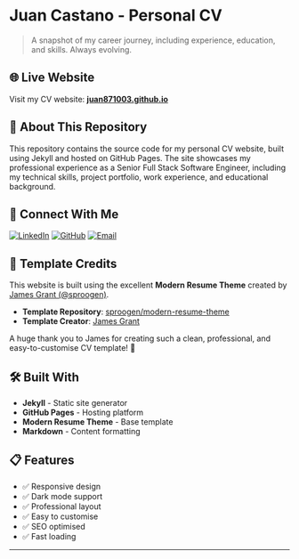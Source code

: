 # Juan Castano - Personal CV

> A snapshot of my career journey, including experience, education, and skills. Always evolving.

## 🌐 Live Website

Visit my CV website: **[juan871003.github.io](https://juan871003.github.io/)**

## 📄 About This Repository

This repository contains the source code for my personal CV website, built using Jekyll and hosted on GitHub Pages. The site showcases my professional experience as a Senior Full Stack Software Engineer, including my technical skills, project portfolio, work experience, and educational background.

## 🔗 Connect With Me

[![LinkedIn](https://img.shields.io/badge/LinkedIn-0077B5?style=for-the-badge&logo=linkedin&logoColor=white)](https://www.linkedin.com/in/juan-castano/)
[![GitHub](https://img.shields.io/badge/GitHub-100000?style=for-the-badge&logo=github&logoColor=white)](https://github.com/juan871003)
[![Email](https://img.shields.io/badge/Email-D14836?style=for-the-badge&logo=gmail&logoColor=white)](mailto:juan871003@gmail.com)

## 🎨 Template Credits

This website is built using the excellent **Modern Resume Theme** created by [James Grant (@sproogen)](https://github.com/sproogen).

- **Template Repository**: [sproogen/modern-resume-theme](https://github.com/sproogen/modern-resume-theme)
- **Template Creator**: [James Grant](https://github.com/sproogen)

A huge thank you to James for creating such a clean, professional, and easy-to-customise CV template! 🙏

## 🛠️ Built With

- **Jekyll** - Static site generator
- **GitHub Pages** - Hosting platform
- **Modern Resume Theme** - Base template
- **Markdown** - Content formatting

## 📋 Features

- ✅ Responsive design
- ✅ Dark mode support
- ✅ Professional layout
- ✅ Easy to customise
- ✅ SEO optimised
- ✅ Fast loading

---
